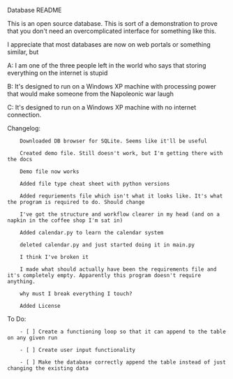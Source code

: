 
Database README

This is an open source database. This is sort of a demonstration to prove that you don't need an overcomplicated interface for something like this.

I appreciate that most databases are now on web portals or something similar, but 

A: I am one of the three people left in the world who says that storing everything on the internet is stupid

B: It's designed to run on a Windows XP machine with processing power that would make someone from the Napoleonic war laugh

C: It's designed to run on a Windows XP machine with no internet connection.

Changelog:

        Downloaded DB browser for SQLite. Seems like it'll be useful
        
        Created demo file. Still doesn't work, but I'm getting there with the docs
        
        Demo file now works
        
        Added file type cheat sheet with python versions
        
        Added requriements file which isn't what it looks like. It's what the program is required to do. Should change
        
        I've got the structure and workflow clearer in my head (and on a napkin in the coffee shop I'm sat in)
        
        Added calendar.py to learn the calendar system
        
        deleted calendar.py and just started doing it in main.py
        
        I think I've broken it

        I made what should actually have been the requirements file and it's completely empty. Apparently this program doesn't require anything.

        why must I break everything I touch?

        Added License

To Do:

        - [ ] Create a functioning loop so that it can append to the table on any given run
        
        - [ ] Create user input functionality

        - [ ] Make the database correctly append the table instead of just changing the existing data
